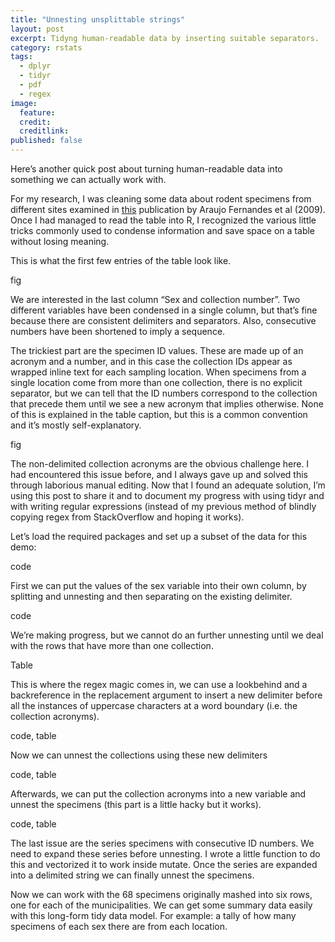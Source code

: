 ```yaml
---
title: "Unnesting unsplittable strings"
layout: post
excerpt: Tidyng human-readable data by inserting suitable separators.
category: rstats
tags:
  - dplyr
  - tidyr
  - pdf
  - regex
image:
  feature: 
  credit: 
  creditlink: 
published: false
---
```


Here’s another quick post about turning human-readable data into something we can actually work with. 


For my research, I was cleaning some data about rodent specimens from different sites examined in [this](https://academic.oup.com/zoolinnean/article/155/1/220/2674296#81542563) publication by Araujo Fernandes et al (2009). Once I had managed to read the table into R, I recognized  the various little tricks commonly used to condense information and save space on a table without losing meaning. 

This is what the first few entries of the table look like.

fig

We are interested in the last column “Sex and collection number”. Two different variables have been condensed in a single column, but that’s fine because there are consistent delimiters and separators. Also, consecutive numbers have been shortened to imply a sequence. 

The trickiest part are the specimen ID values. These are made up of an acronym and a number, and in this case the collection IDs appear as wrapped inline text for each sampling location. When specimens from a single location come from more than one collection, there is no explicit separator, but we can tell that the ID numbers correspond to the collection that precede them until we see a new acronym that implies otherwise. None of this is explained in the table caption, but this is a common convention and it’s mostly self-explanatory.  


fig

The non-delimited collection acronyms are the obvious challenge here. I had encountered this issue before, and I always gave up and solved this through laborious manual editing. Now that I found an adequate solution, I’m using this post to share it and to document my progress with using tidyr and with writing regular expressions (instead of my previous method of blindly copying regex from StackOverflow and hoping it works).

Let’s load the required packages and set up a subset of the data for this demo:

code


First we can put the values of the sex variable into their own column, by splitting and unnesting and then separating on the existing delimiter.

code

We’re making progress, but we cannot do an further unnesting until we deal with the rows that have more than one collection.

Table


 



This is where the regex magic comes in, we can use a lookbehind and a backreference in the replacement argument to insert a new delimiter before all the instances of uppercase characters at a word boundary (i.e. the collection acronyms).

code, table

Now we can unnest the collections using these new delimiters

code, table

Afterwards, we can put the collection acronyms into a new variable and unnest the specimens (this part is a little hacky but it works).

code, table

The last issue are the series specimens with consecutive ID numbers. We need to expand these series before unnesting. I wrote a little function to do this and vectorized it to work inside mutate. Once the series are expanded into a delimited string we can finally unnest the specimens.



Now we can work with the 68 specimens originally mashed into six rows, one for each of the municipalities. We can get some summary data easily with this long-form tidy data model. For example: a tally of how many specimens of each sex there are from each location.
